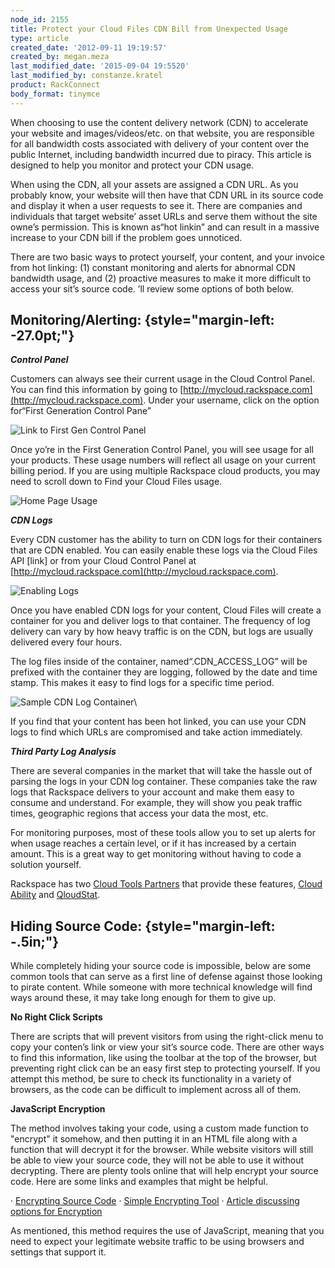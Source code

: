```yaml
---
node_id: 2155
title: Protect your Cloud Files CDN Bill from Unexpected Usage
type: article
created_date: '2012-09-11 19:19:57'
created_by: megan.meza
last_modified_date: '2015-09-04 19:5520'
last_modified_by: constanze.kratel
product: RackConnect
body_format: tinymce
---
```


When choosing to use the content delivery network (CDN) to accelerate
your website and images/videos/etc. on that website, you are responsible
for all bandwidth costs associated with delivery of your content over
the public Internet, including bandwidth incurred due to piracy.  This
article is designed to help you monitor and protect your CDN usage. 

When using the CDN, all your assets are assigned a CDN URL.  As you
probably know, your website will then have that CDN URL in its source
code and display it when a user requests to see it.  There are companies
and individuals that target website&rsquo; asset URLs and serve them without
the site owne&rsquo;s permission.  This is known as&ldquo;hot linkin&rdquo; and can
result in a massive increase to your CDN bill if the problem goes
unnoticed. 

 There are two basic ways to protect yourself, your content, and your
invoice from hot linking:  (1) constant monitoring and alerts for
abnormal CDN bandwidth usage, and (2) proactive measures to make it more
difficult to access your sit&rsquo;s source code.  &rsquo;ll review some options
of both below.

 

Monitoring/Alerting: {style="margin-left: -27.0pt;"}
--------------------

***Control Panel***

Customers can always see their current usage in the Cloud Control
Panel.  You can find this information by going to
[http://mycloud.rackspace.com](http://mycloud.rackspace.com).  Under
your username, click on the option for&ldquo;First Generation Control Pane&rdquo;

 ![Link to First Gen Control
Panel](http://www.rackspace.com/knowledge_center/sites/default/files/field/image/cfoncp_0.jpg)

 Once yo&rsquo;re in the First Generation Control Panel, you will see usage
for all your products.  These usage numbers will reflect all usage on
your current billing period.  If you are using multiple Rackspace cloud
products, you may need to scroll down to Find your Cloud Files usage. 

![Home Page
Usage](http://www.rackspace.com/knowledge_center/sites/default/files/field/image/cfusage_0.jpg)

***CDN Logs***

Every CDN customer has the ability to turn on CDN logs for their
containers that are CDN enabled.  You can easily enable these logs via
the Cloud Files API [link] or from your Cloud Control Panel at
[http://mycloud.rackspace.com](http://mycloud.rackspace.com).

![Enabling
Logs](http://www.rackspace.com/knowledge_center/sites/default/files/field/image/enablelogs_0.jpg) 

Once you have enabled CDN logs for your content, Cloud Files will create
a container for you and deliver logs to that container.  The frequency
of log delivery can vary by how heavy traffic is on the CDN, but logs
are usually delivered every four hours. 

 The log files inside of the container, named&ldquo;.CDN\_ACCESS\_LOG&rdquo; will
be prefixed with the container they are logging, followed by the date
and time stamp.   This makes it easy to find logs for a specific time
period. 

![Sample CDN Log
Container](http://www.rackspace.com/knowledge_center/sites/default/files/field/image/cfaccesslogs_0.jpg)\
 

If you find that your content has been hot linked, you can use your CDN
logs to find which URLs are compromised and take action immediately. 

 

***Third Party Log Analysis***

 There are several companies in the market that will take the hassle out
of parsing the logs in your CDN log container.  These companies take the
raw logs that Rackspace delivers to your account and make them easy to
consume and understand.  For example, they will show you peak traffic
times, geographic regions that access your data the most, etc. 

 For monitoring purposes, most of these tools allow you to set up alerts
for when usage reaches a certain level, or if it has increased by a
certain amount.  This is a great way to get monitoring without having to
code a solution yourself.

 Rackspace has two [Cloud Tools
Partners](https://cloudtools.rackspace.com/home) that provide these
features, [Cloud
Ability](https://cloudtools.rackspace.com/apps/445?1601080659) and
[QloudStat](https://cloudtools.rackspace.com/apps/399?1814232928).   

 

Hiding Source Code: {style="margin-left: -.5in;"}
-------------------

While completely hiding your source code is impossible, below are some
common tools that can serve as a first line of defense against those
looking to pirate content.  While someone with more technical knowledge
will find ways around these, it may take long enough for them to give
up. 

**No Right Click Scripts**

There are scripts that will prevent visitors from using the right-click
menu to copy your conten&rsquo;s link or view your sit&rsquo;s source code.  There
are other ways to find this information, like using the toolbar at the
top of the browser, but preventing right click can be an easy first step
to protecting yourself.  If you attempt this method, be sure to check
its functionality in a variety of browsers, as the code can be difficult
to implement across all of them. 

 **JavaScript Encryption**

The method involves taking your code, using a custom made function to
"encrypt" it somehow, and then putting it in an HTML file along with a
function that will decrypt it for the browser. While website visitors
will still be able to view your source code, they will not be able to
use it without decrypting.  There are plenty tools online that will help
encrypt your source code.  Here are some links and examples that might
be helpful. 

 
&middot;      [Encrypting Source
Code](http://www.blackbeltcoder.com/Articles/mfc/encrypting-source-code)
&middot;      [Simple Encrypting
Tool](http://www.webtoolhub.com/tn561359-html-encrypter.aspx) 
&middot;      [Article discussing options for
Encryption](http://www.htmlguard.com/articles/about-html-source-code-encryption/)

 As mentioned, this method requires the use of JavaScript, meaning that
you need to expect your legitimate website traffic to be using browsers
and settings that support it. 

 

